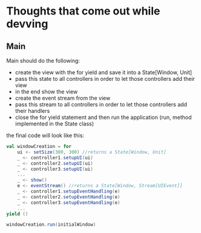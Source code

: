 # Thoughts that come out while devving

## Main

Main should do the following:

- create the view with the for yield and save it into a State[Window, Unit]
- pass this state to all controllers in order to let those controllers add their view
- in the end show the view
- create the event stream from the view
- pass this stream to all controllers in order to let those controllers add their handlers
- close the for yield statement and then run the application (run, method implemented in the State class)

the final code will look like this:

```scala
val windowCreation = for 
    ui <- setSize(300, 300) //returns a State[Window, Unit]
    _ <- controller1.setupUI(ui)
    _ <- controller2.setupUI(ui)
    _ <- controller3.setupUI(ui)
    ...
    _ <- show()
    e <- eventStream() //returns a State[Window, Stream[UIEvent]]
    _ <- controller1.setupEventHandling(e)
    _ <- controller2.setupEventHandling(e)
    _ <- controller3.setupEventHandling(e)
    ...
yield ()

windowCreation.run(initialWindow)
```
